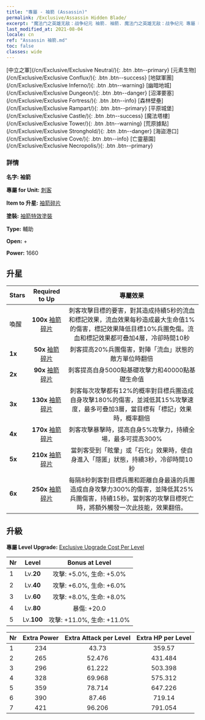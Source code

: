 ```yaml
---
title: "專屬 - 袖箭 (Assassin)"
permalink: /Exclusive/Assassin Hidden Blade/
excerpt: "魔法门之英雄无敌：战争纪元 袖箭. 袖箭. 魔法门之英雄无敌：战争纪元 專屬 袖箭. 刺客 專屬."
last_modified_at: 2021-08-04
locale: cn
ref: "Assassin 袖箭.md"
toc: false
classes: wide
---
```

 [中立之軍](/cn/Exclusive/Exclusive Neutral/){: .btn .btn--primary} [元素生物](/cn/Exclusive/Exclusive Conflux/){: .btn .btn--success} [地獄軍團](/cn/Exclusive/Exclusive Inferno/){: .btn .btn--warning} [幽暗地城](/cn/Exclusive/Exclusive Dungeon/){: .btn .btn--danger} [沼澤要塞](/cn/Exclusive/Exclusive Fortress/){: .btn .btn--info} [森林壁壘](/cn/Exclusive/Exclusive Rampart/){: .btn .btn--primary} [平原城堡](/cn/Exclusive/Exclusive Castle/){: .btn .btn--success} [魔法塔樓](/cn/Exclusive/Exclusive Tower/){: .btn .btn--warning} [荒原據點](/cn/Exclusive/Exclusive Stronghold/){: .btn .btn--danger} [海盜港口](/cn/Exclusive/Exclusive Cove/){: .btn .btn--info} [亡靈墓園](/cn/Exclusive/Exclusive Necropolis/){: .btn .btn--primary} 

### 詳情
 **名字: 袖箭** 

 **專屬 for Unit:** [刺客](/cn/units/Assassin/) 

 **Item to 升星:** [袖箭碎片](/cn/Items/con_2200/)

 **塗裝:** [袖箭特效塗裝](/cn/Items/con_2199/)

 **Type:** 輔助

 **Open:** +

 **Power:** 1660

## 升星

  |     Stars    |  Required to Up | 專屬效果 |
  |:-------------|:---------------:|:---------------:|
  |  喚醒  | **100x** [袖箭碎片](/cn/Items/con_2200/) | 刺客攻擊目標的要害，對其造成持續5秒的流血和標記效果，流血效果每秒造成最大生命值1%的傷害，標記效果降低目標10%兵團免傷。流血和標記效果都可疊加4層，冷卻時間10秒 |
  | **1x** <i class="fas fa-star"/> | **50x** [袖箭碎片](/cn/Items/con_2200/) | 刺客提高20%兵團傷害，對陣「流血」狀態的敵方單位時翻倍 |
  | **2x** <i class="fas fa-star"/> | **90x** [袖箭碎片](/cn/Items/con_2200/) | 刺客提高自身5000點基礎攻擊力和40000點基礎生命值 |
  | **3x** <i class="fas fa-star"/> | **130x** [袖箭碎片](/cn/Items/con_2200/) | 刺客每次攻擊都有12%的概率對目標兵團造成自身攻擊180%的傷害，並減低其15%攻擊速度，最多可疊加3層，當目標有「標記」效果時，概率翻倍 |
  | **4x** <i class="fas fa-star"/> | **170x** [袖箭碎片](/cn/Items/con_2200/) | 刺客攻擊暴擊時，提高自身5%攻擊力，持續全場，最多可提高300% |
  | **5x** <i class="fas fa-star"/> | **210x** [袖箭碎片](/cn/Items/con_2200/) | 當刺客受到「眩暈」或「石化」效果時，使自身進入「隱匿」狀態，持續3秒，冷卻時間10秒 |
  | **6x** <i class="fas fa-star"/> | **250x** [袖箭碎片](/cn/Items/con_2200/) | 每隔8秒刺客對目標兵團和距離自身最遠的兵團造成自身攻擊力300%的傷害，並降低其25%兵團傷害，持續15秒。當刺客的攻擊目標死亡時，將額外觸發一次此技能，效果翻倍。 |


## 升級
 **專屬 Level Upgrade:** [Exclusive Upgrade Cost Per Level](/Exclusive/ExclusiveUpgradeCostPerLevel/)

  |  Nr  |   Level  | Bonus at Level |
  |:-----|:--------:|:--------------:|
  | 1 | Lv.**20** | 攻擊: +5.0%, 生命: +5.0% |
  | 2 | Lv.**40** | 攻擊: +6.0%, 生命: +6.0% |
  | 3 | Lv.**60** | 攻擊: +8.0%, 生命: +8.0% |
  | 4 | Lv.**80** | 暴傷: +20.0 |
  | 5 | Lv.**100** | 攻擊: +11.0%, 生命: +11.0% |


  |  Nr  |  Extra Power | Extra Attack per Level | Extra HP per Level |
  |:-----|:--------:|:--------:|:--------:|
  | 1 | 234 | 43.73 | 359.57 |
  | 2 | 265 | 52.476 | 431.484 |
  | 3 | 296 | 61.222 | 503.398 |
  | 4 | 328 | 69.968 | 575.312 |
  | 5 | 359 | 78.714 | 647.226 |
  | 6 | 390 | 87.46 | 719.14 |
  | 7 | 421 | 96.206 | 791.054 |


